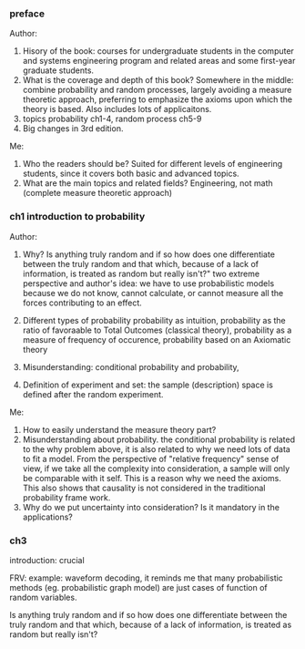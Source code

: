 ### preface
Author:
1. Hisory of the book: courses for undergraduate students in the computer and systems engineering program and related areas and some first-year graduate students.
2. What is the coverage and depth of this book?
Somewhere in the middle: combine probability and random processes, largely avoiding a measure theoretic approach, preferring to emphasize the axioms upon which the theory is based. Also includes lots of applicaitons.
3. topics
probability ch1-4, random process ch5-9
4. Big changes in 3rd edition.

Me:
1. Who the readers should be?
Suited for different levels of engineering students, since it covers both basic and advanced topics.
2. What are the main topics and related fields?
Engineering, not math (complete measure theoretic approach)


### ch1 introduction to probability
Author:
1. Why? Is anything truly random and if so how does one differentiate between the truly random and that which, because of a lack of information, is treated as random but really isn't?"
two extreme perspective and author's idea: we have to use probabilistic models because we do not know, cannot calculate, or cannot measure all the forces contributing to an effect.

2. Different types of probability
probability as intuition, probability as the ratio of favoraable to Total Outcomes (classical theory), probability as a measure of frequency of occurence, probability based on an Axiomatic theory 
3. Misunderstanding: conditional probability and probability,
4. Definition of experiment and set: the sample (description) space is defined after the random experiment.

Me:
1. How to easily understand the measure theory part?
2. Misunderstanding about probability.
the conditional probability is related to the why problem above, it is also related to why we need lots of data to fit a model. From the perspective of "relative frequency" sense of view, if we take all the complexity into consideration, a sample will only be comparable with it self. This is a reason why we need the axioms.
This also shows that causality is not considered in the traditional probability frame work.
1. Why do we put uncertainty into consideration? Is it mandatory in the applications?

### ch3
introduction: crucial

FRV: example: waveform decoding, 
it reminds me that many probabilistic methods (eg. probabilistic graph model) are just cases of function of random variables.

Is anything truly random and if so how does one differentiate between the truly random and that which, because of a lack of information, is treated as random but really isn't?